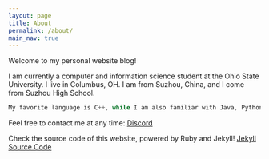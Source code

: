 ```yaml
---
layout: page
title: About
permalink: /about/
main_nav: true
---
```

Welcome to my personal website blog!

I am currently a computer and information science student at the Ohio State University. I live in Columbus, OH.
I am from Suzhou, China, and I come from Suzhou High School.

```cpp
My favorite language is C++, while I am also familiar with Java, Python, Javascript.
```

Feel free to contact me at any time: [Discord]

Check the source code of this website, powered by Ruby and Jekyll! [Jekyll Source Code]

[Discord]: "https://discord.gg/jBWjw5Hzkr/"
[Jekyll Source Code]: https://github.com/onetrue-6657/onetrue-6657.github.io/
